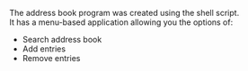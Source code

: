 The address book program was created using the shell script.<br/>
It has a menu-based application allowing you the options of:<br/>
  - Search address book<br/>
  - Add entries<br/>
  - Remove entries<br/>
